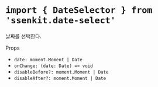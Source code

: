 # `import { DateSelector } from 'ssenkit.date-select'`

날짜를 선택한다.

Props
- `date: moment.Moment | Date`
- `onChange: (date: Date) => void`
- `disableBefore?: moment.Moment | Date`
- `disableAfter?: moment.Moment | Date`